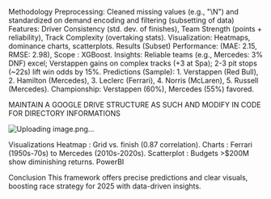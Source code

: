 Methodology
Preprocessing: Cleaned missing values (e.g., "\N") and standardized on demand encoding and filtering (subsetting of data)
Features: Driver Consistency (std. dev. of finishes), Team Strength (points + reliability), Track Complexity (overtaking stats).
Visualization: Heatmaps, dominance charts, scatterplots.
Results (Subset)
Performance: (MAE: 2.15, RMSE: 2.98), Scope : XGBoost.
Insights: Reliable teams (e.g., Mercedes: 3% DNF) excel; Verstappen gains on complex tracks (+3 at Spa); 2-3 pit stops (~22s) lift win odds by 15%.
Predictions (Sample): 1. Verstappen (Red Bull), 2. Hamilton (Mercedes), 3. Leclerc (Ferrari), 4. Norris (McLaren), 5. Russell (Mercedes).
Championship: Verstappen (60%), Mercedes (55%) favored.

MAINTAIN A GOOGLE DRIVE STRUCTURE AS SUCH AND MODIFY IN CODE FOR DIRECTORY INFORMATIONS

![Uploading image.png…]()



Visualizations
Heatmap : Grid vs. finish (0.87 correlation).
Charts : Ferrari (1950s-70s) to Mercedes (2010s-2020s).
Scatterplot : Budgets >$200M show diminishing returns.
PowerBI


Conclusion
This framework offers precise predictions and clear visuals, boosting race strategy for 2025 with data-driven insights.
